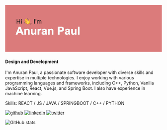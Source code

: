 ![GitHub Banner](https://github.com/anuranpaul/anuranpaul/blob/main/banner.png)

#### Design and Development

I'm Anuran Paul, a passionate software developer with diverse skills and expertise in multiple technologies. I enjoy working with various programming languages and frameworks, including C++, Python, Vanilla JavaScript, React, Vue.js, and Spring Boot. I also have experience in machine learning.

Skills: REACT / JS / JAVA / SPRINGBOOT / C++ / PYTHON



[<img src='https://raw.githubusercontent.com/dheereshagrwal/colored-icons/98088e796b058a6512edf9b16d33bf6f24843191/svg/github-light.svg' alt='github' height='40'>](https://github.com/anuranpaul)  [<img src='https://raw.githubusercontent.com/dheereshagrwal/colored-icons/98088e796b058a6512edf9b16d33bf6f24843191/svg/linkedin.svg' alt='linkedin' height='40'>](https://www.linkedin.com/in/anuranpaul/)  [<img src='https://raw.githubusercontent.com/dheereshagrwal/colored-icons/98088e796b058a6512edf9b16d33bf6f24843191/svg/twitter-rounded-square.svg' alt='twitter' height='40'>](https://twitter.com/dracomalfoy1303)  

![GitHub stats](https://github-readme-stats.vercel.app/api?username=anuranpaul&show_icons=true)  





